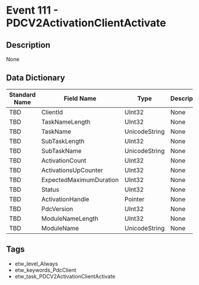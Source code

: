 # Event 111 - PDCV2ActivationClientActivate

## Description
None

## Data Dictionary
|Standard Name|Field Name|Type|Description|Sample Value|
|---|---|---|---|---|
|TBD|ClientId|UInt32|None|`None`|
|TBD|TaskNameLength|UInt32|None|`None`|
|TBD|TaskName|UnicodeString|None|`None`|
|TBD|SubTaskLength|UInt32|None|`None`|
|TBD|SubTaskName|UnicodeString|None|`None`|
|TBD|ActivationCount|UInt32|None|`None`|
|TBD|ActivationsUpCounter|UInt32|None|`None`|
|TBD|ExpectedMaximumDuration|UInt32|None|`None`|
|TBD|Status|UInt32|None|`None`|
|TBD|ActivationHandle|Pointer|None|`None`|
|TBD|PdcVersion|UInt32|None|`None`|
|TBD|ModuleNameLength|UInt32|None|`None`|
|TBD|ModuleName|UnicodeString|None|`None`|

## Tags
* etw_level_Always
* etw_keywords_PdcClient
* etw_task_PDCV2ActivationClientActivate